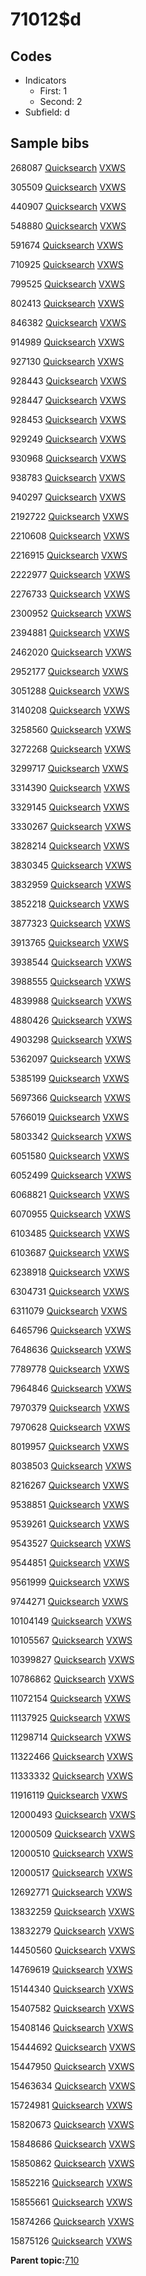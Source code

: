 # 71012$d

## Codes

-   Indicators
    -   First: 1
    -   Second: 2
-   Subfield: d

## Sample bibs

268087 [Quicksearch](https://search.library.yale.edu/catalog/268087) [VXWS](http://prodorbis.library.yale.edu:7014/vxws/GetHoldingsService?bibId=268087)

305509 [Quicksearch](https://search.library.yale.edu/catalog/305509) [VXWS](http://prodorbis.library.yale.edu:7014/vxws/GetHoldingsService?bibId=305509)

440907 [Quicksearch](https://search.library.yale.edu/catalog/440907) [VXWS](http://prodorbis.library.yale.edu:7014/vxws/GetHoldingsService?bibId=440907)

548880 [Quicksearch](https://search.library.yale.edu/catalog/548880) [VXWS](http://prodorbis.library.yale.edu:7014/vxws/GetHoldingsService?bibId=548880)

591674 [Quicksearch](https://search.library.yale.edu/catalog/591674) [VXWS](http://prodorbis.library.yale.edu:7014/vxws/GetHoldingsService?bibId=591674)

710925 [Quicksearch](https://search.library.yale.edu/catalog/710925) [VXWS](http://prodorbis.library.yale.edu:7014/vxws/GetHoldingsService?bibId=710925)

799525 [Quicksearch](https://search.library.yale.edu/catalog/799525) [VXWS](http://prodorbis.library.yale.edu:7014/vxws/GetHoldingsService?bibId=799525)

802413 [Quicksearch](https://search.library.yale.edu/catalog/802413) [VXWS](http://prodorbis.library.yale.edu:7014/vxws/GetHoldingsService?bibId=802413)

846382 [Quicksearch](https://search.library.yale.edu/catalog/846382) [VXWS](http://prodorbis.library.yale.edu:7014/vxws/GetHoldingsService?bibId=846382)

914989 [Quicksearch](https://search.library.yale.edu/catalog/914989) [VXWS](http://prodorbis.library.yale.edu:7014/vxws/GetHoldingsService?bibId=914989)

927130 [Quicksearch](https://search.library.yale.edu/catalog/927130) [VXWS](http://prodorbis.library.yale.edu:7014/vxws/GetHoldingsService?bibId=927130)

928443 [Quicksearch](https://search.library.yale.edu/catalog/928443) [VXWS](http://prodorbis.library.yale.edu:7014/vxws/GetHoldingsService?bibId=928443)

928447 [Quicksearch](https://search.library.yale.edu/catalog/928447) [VXWS](http://prodorbis.library.yale.edu:7014/vxws/GetHoldingsService?bibId=928447)

928453 [Quicksearch](https://search.library.yale.edu/catalog/928453) [VXWS](http://prodorbis.library.yale.edu:7014/vxws/GetHoldingsService?bibId=928453)

929249 [Quicksearch](https://search.library.yale.edu/catalog/929249) [VXWS](http://prodorbis.library.yale.edu:7014/vxws/GetHoldingsService?bibId=929249)

930968 [Quicksearch](https://search.library.yale.edu/catalog/930968) [VXWS](http://prodorbis.library.yale.edu:7014/vxws/GetHoldingsService?bibId=930968)

938783 [Quicksearch](https://search.library.yale.edu/catalog/938783) [VXWS](http://prodorbis.library.yale.edu:7014/vxws/GetHoldingsService?bibId=938783)

940297 [Quicksearch](https://search.library.yale.edu/catalog/940297) [VXWS](http://prodorbis.library.yale.edu:7014/vxws/GetHoldingsService?bibId=940297)

2192722 [Quicksearch](https://search.library.yale.edu/catalog/2192722) [VXWS](http://prodorbis.library.yale.edu:7014/vxws/GetHoldingsService?bibId=2192722)

2210608 [Quicksearch](https://search.library.yale.edu/catalog/2210608) [VXWS](http://prodorbis.library.yale.edu:7014/vxws/GetHoldingsService?bibId=2210608)

2216915 [Quicksearch](https://search.library.yale.edu/catalog/2216915) [VXWS](http://prodorbis.library.yale.edu:7014/vxws/GetHoldingsService?bibId=2216915)

2222977 [Quicksearch](https://search.library.yale.edu/catalog/2222977) [VXWS](http://prodorbis.library.yale.edu:7014/vxws/GetHoldingsService?bibId=2222977)

2276733 [Quicksearch](https://search.library.yale.edu/catalog/2276733) [VXWS](http://prodorbis.library.yale.edu:7014/vxws/GetHoldingsService?bibId=2276733)

2300952 [Quicksearch](https://search.library.yale.edu/catalog/2300952) [VXWS](http://prodorbis.library.yale.edu:7014/vxws/GetHoldingsService?bibId=2300952)

2394881 [Quicksearch](https://search.library.yale.edu/catalog/2394881) [VXWS](http://prodorbis.library.yale.edu:7014/vxws/GetHoldingsService?bibId=2394881)

2462020 [Quicksearch](https://search.library.yale.edu/catalog/2462020) [VXWS](http://prodorbis.library.yale.edu:7014/vxws/GetHoldingsService?bibId=2462020)

2952177 [Quicksearch](https://search.library.yale.edu/catalog/2952177) [VXWS](http://prodorbis.library.yale.edu:7014/vxws/GetHoldingsService?bibId=2952177)

3051288 [Quicksearch](https://search.library.yale.edu/catalog/3051288) [VXWS](http://prodorbis.library.yale.edu:7014/vxws/GetHoldingsService?bibId=3051288)

3140208 [Quicksearch](https://search.library.yale.edu/catalog/3140208) [VXWS](http://prodorbis.library.yale.edu:7014/vxws/GetHoldingsService?bibId=3140208)

3258560 [Quicksearch](https://search.library.yale.edu/catalog/3258560) [VXWS](http://prodorbis.library.yale.edu:7014/vxws/GetHoldingsService?bibId=3258560)

3272268 [Quicksearch](https://search.library.yale.edu/catalog/3272268) [VXWS](http://prodorbis.library.yale.edu:7014/vxws/GetHoldingsService?bibId=3272268)

3299717 [Quicksearch](https://search.library.yale.edu/catalog/3299717) [VXWS](http://prodorbis.library.yale.edu:7014/vxws/GetHoldingsService?bibId=3299717)

3314390 [Quicksearch](https://search.library.yale.edu/catalog/3314390) [VXWS](http://prodorbis.library.yale.edu:7014/vxws/GetHoldingsService?bibId=3314390)

3329145 [Quicksearch](https://search.library.yale.edu/catalog/3329145) [VXWS](http://prodorbis.library.yale.edu:7014/vxws/GetHoldingsService?bibId=3329145)

3330267 [Quicksearch](https://search.library.yale.edu/catalog/3330267) [VXWS](http://prodorbis.library.yale.edu:7014/vxws/GetHoldingsService?bibId=3330267)

3828214 [Quicksearch](https://search.library.yale.edu/catalog/3828214) [VXWS](http://prodorbis.library.yale.edu:7014/vxws/GetHoldingsService?bibId=3828214)

3830345 [Quicksearch](https://search.library.yale.edu/catalog/3830345) [VXWS](http://prodorbis.library.yale.edu:7014/vxws/GetHoldingsService?bibId=3830345)

3832959 [Quicksearch](https://search.library.yale.edu/catalog/3832959) [VXWS](http://prodorbis.library.yale.edu:7014/vxws/GetHoldingsService?bibId=3832959)

3852218 [Quicksearch](https://search.library.yale.edu/catalog/3852218) [VXWS](http://prodorbis.library.yale.edu:7014/vxws/GetHoldingsService?bibId=3852218)

3877323 [Quicksearch](https://search.library.yale.edu/catalog/3877323) [VXWS](http://prodorbis.library.yale.edu:7014/vxws/GetHoldingsService?bibId=3877323)

3913765 [Quicksearch](https://search.library.yale.edu/catalog/3913765) [VXWS](http://prodorbis.library.yale.edu:7014/vxws/GetHoldingsService?bibId=3913765)

3938544 [Quicksearch](https://search.library.yale.edu/catalog/3938544) [VXWS](http://prodorbis.library.yale.edu:7014/vxws/GetHoldingsService?bibId=3938544)

3988555 [Quicksearch](https://search.library.yale.edu/catalog/3988555) [VXWS](http://prodorbis.library.yale.edu:7014/vxws/GetHoldingsService?bibId=3988555)

4839988 [Quicksearch](https://search.library.yale.edu/catalog/4839988) [VXWS](http://prodorbis.library.yale.edu:7014/vxws/GetHoldingsService?bibId=4839988)

4880426 [Quicksearch](https://search.library.yale.edu/catalog/4880426) [VXWS](http://prodorbis.library.yale.edu:7014/vxws/GetHoldingsService?bibId=4880426)

4903298 [Quicksearch](https://search.library.yale.edu/catalog/4903298) [VXWS](http://prodorbis.library.yale.edu:7014/vxws/GetHoldingsService?bibId=4903298)

5362097 [Quicksearch](https://search.library.yale.edu/catalog/5362097) [VXWS](http://prodorbis.library.yale.edu:7014/vxws/GetHoldingsService?bibId=5362097)

5385199 [Quicksearch](https://search.library.yale.edu/catalog/5385199) [VXWS](http://prodorbis.library.yale.edu:7014/vxws/GetHoldingsService?bibId=5385199)

5697366 [Quicksearch](https://search.library.yale.edu/catalog/5697366) [VXWS](http://prodorbis.library.yale.edu:7014/vxws/GetHoldingsService?bibId=5697366)

5766019 [Quicksearch](https://search.library.yale.edu/catalog/5766019) [VXWS](http://prodorbis.library.yale.edu:7014/vxws/GetHoldingsService?bibId=5766019)

5803342 [Quicksearch](https://search.library.yale.edu/catalog/5803342) [VXWS](http://prodorbis.library.yale.edu:7014/vxws/GetHoldingsService?bibId=5803342)

6051580 [Quicksearch](https://search.library.yale.edu/catalog/6051580) [VXWS](http://prodorbis.library.yale.edu:7014/vxws/GetHoldingsService?bibId=6051580)

6052499 [Quicksearch](https://search.library.yale.edu/catalog/6052499) [VXWS](http://prodorbis.library.yale.edu:7014/vxws/GetHoldingsService?bibId=6052499)

6068821 [Quicksearch](https://search.library.yale.edu/catalog/6068821) [VXWS](http://prodorbis.library.yale.edu:7014/vxws/GetHoldingsService?bibId=6068821)

6070955 [Quicksearch](https://search.library.yale.edu/catalog/6070955) [VXWS](http://prodorbis.library.yale.edu:7014/vxws/GetHoldingsService?bibId=6070955)

6103485 [Quicksearch](https://search.library.yale.edu/catalog/6103485) [VXWS](http://prodorbis.library.yale.edu:7014/vxws/GetHoldingsService?bibId=6103485)

6103687 [Quicksearch](https://search.library.yale.edu/catalog/6103687) [VXWS](http://prodorbis.library.yale.edu:7014/vxws/GetHoldingsService?bibId=6103687)

6238918 [Quicksearch](https://search.library.yale.edu/catalog/6238918) [VXWS](http://prodorbis.library.yale.edu:7014/vxws/GetHoldingsService?bibId=6238918)

6304731 [Quicksearch](https://search.library.yale.edu/catalog/6304731) [VXWS](http://prodorbis.library.yale.edu:7014/vxws/GetHoldingsService?bibId=6304731)

6311079 [Quicksearch](https://search.library.yale.edu/catalog/6311079) [VXWS](http://prodorbis.library.yale.edu:7014/vxws/GetHoldingsService?bibId=6311079)

6465796 [Quicksearch](https://search.library.yale.edu/catalog/6465796) [VXWS](http://prodorbis.library.yale.edu:7014/vxws/GetHoldingsService?bibId=6465796)

7648636 [Quicksearch](https://search.library.yale.edu/catalog/7648636) [VXWS](http://prodorbis.library.yale.edu:7014/vxws/GetHoldingsService?bibId=7648636)

7789778 [Quicksearch](https://search.library.yale.edu/catalog/7789778) [VXWS](http://prodorbis.library.yale.edu:7014/vxws/GetHoldingsService?bibId=7789778)

7964846 [Quicksearch](https://search.library.yale.edu/catalog/7964846) [VXWS](http://prodorbis.library.yale.edu:7014/vxws/GetHoldingsService?bibId=7964846)

7970379 [Quicksearch](https://search.library.yale.edu/catalog/7970379) [VXWS](http://prodorbis.library.yale.edu:7014/vxws/GetHoldingsService?bibId=7970379)

7970628 [Quicksearch](https://search.library.yale.edu/catalog/7970628) [VXWS](http://prodorbis.library.yale.edu:7014/vxws/GetHoldingsService?bibId=7970628)

8019957 [Quicksearch](https://search.library.yale.edu/catalog/8019957) [VXWS](http://prodorbis.library.yale.edu:7014/vxws/GetHoldingsService?bibId=8019957)

8038503 [Quicksearch](https://search.library.yale.edu/catalog/8038503) [VXWS](http://prodorbis.library.yale.edu:7014/vxws/GetHoldingsService?bibId=8038503)

8216267 [Quicksearch](https://search.library.yale.edu/catalog/8216267) [VXWS](http://prodorbis.library.yale.edu:7014/vxws/GetHoldingsService?bibId=8216267)

9538851 [Quicksearch](https://search.library.yale.edu/catalog/9538851) [VXWS](http://prodorbis.library.yale.edu:7014/vxws/GetHoldingsService?bibId=9538851)

9539261 [Quicksearch](https://search.library.yale.edu/catalog/9539261) [VXWS](http://prodorbis.library.yale.edu:7014/vxws/GetHoldingsService?bibId=9539261)

9543527 [Quicksearch](https://search.library.yale.edu/catalog/9543527) [VXWS](http://prodorbis.library.yale.edu:7014/vxws/GetHoldingsService?bibId=9543527)

9544851 [Quicksearch](https://search.library.yale.edu/catalog/9544851) [VXWS](http://prodorbis.library.yale.edu:7014/vxws/GetHoldingsService?bibId=9544851)

9561999 [Quicksearch](https://search.library.yale.edu/catalog/9561999) [VXWS](http://prodorbis.library.yale.edu:7014/vxws/GetHoldingsService?bibId=9561999)

9744271 [Quicksearch](https://search.library.yale.edu/catalog/9744271) [VXWS](http://prodorbis.library.yale.edu:7014/vxws/GetHoldingsService?bibId=9744271)

10104149 [Quicksearch](https://search.library.yale.edu/catalog/10104149) [VXWS](http://prodorbis.library.yale.edu:7014/vxws/GetHoldingsService?bibId=10104149)

10105567 [Quicksearch](https://search.library.yale.edu/catalog/10105567) [VXWS](http://prodorbis.library.yale.edu:7014/vxws/GetHoldingsService?bibId=10105567)

10399827 [Quicksearch](https://search.library.yale.edu/catalog/10399827) [VXWS](http://prodorbis.library.yale.edu:7014/vxws/GetHoldingsService?bibId=10399827)

10786862 [Quicksearch](https://search.library.yale.edu/catalog/10786862) [VXWS](http://prodorbis.library.yale.edu:7014/vxws/GetHoldingsService?bibId=10786862)

11072154 [Quicksearch](https://search.library.yale.edu/catalog/11072154) [VXWS](http://prodorbis.library.yale.edu:7014/vxws/GetHoldingsService?bibId=11072154)

11137925 [Quicksearch](https://search.library.yale.edu/catalog/11137925) [VXWS](http://prodorbis.library.yale.edu:7014/vxws/GetHoldingsService?bibId=11137925)

11298714 [Quicksearch](https://search.library.yale.edu/catalog/11298714) [VXWS](http://prodorbis.library.yale.edu:7014/vxws/GetHoldingsService?bibId=11298714)

11322466 [Quicksearch](https://search.library.yale.edu/catalog/11322466) [VXWS](http://prodorbis.library.yale.edu:7014/vxws/GetHoldingsService?bibId=11322466)

11333332 [Quicksearch](https://search.library.yale.edu/catalog/11333332) [VXWS](http://prodorbis.library.yale.edu:7014/vxws/GetHoldingsService?bibId=11333332)

11916119 [Quicksearch](https://search.library.yale.edu/catalog/11916119) [VXWS](http://prodorbis.library.yale.edu:7014/vxws/GetHoldingsService?bibId=11916119)

12000493 [Quicksearch](https://search.library.yale.edu/catalog/12000493) [VXWS](http://prodorbis.library.yale.edu:7014/vxws/GetHoldingsService?bibId=12000493)

12000509 [Quicksearch](https://search.library.yale.edu/catalog/12000509) [VXWS](http://prodorbis.library.yale.edu:7014/vxws/GetHoldingsService?bibId=12000509)

12000510 [Quicksearch](https://search.library.yale.edu/catalog/12000510) [VXWS](http://prodorbis.library.yale.edu:7014/vxws/GetHoldingsService?bibId=12000510)

12000517 [Quicksearch](https://search.library.yale.edu/catalog/12000517) [VXWS](http://prodorbis.library.yale.edu:7014/vxws/GetHoldingsService?bibId=12000517)

12692771 [Quicksearch](https://search.library.yale.edu/catalog/12692771) [VXWS](http://prodorbis.library.yale.edu:7014/vxws/GetHoldingsService?bibId=12692771)

13832259 [Quicksearch](https://search.library.yale.edu/catalog/13832259) [VXWS](http://prodorbis.library.yale.edu:7014/vxws/GetHoldingsService?bibId=13832259)

13832279 [Quicksearch](https://search.library.yale.edu/catalog/13832279) [VXWS](http://prodorbis.library.yale.edu:7014/vxws/GetHoldingsService?bibId=13832279)

14450560 [Quicksearch](https://search.library.yale.edu/catalog/14450560) [VXWS](http://prodorbis.library.yale.edu:7014/vxws/GetHoldingsService?bibId=14450560)

14769619 [Quicksearch](https://search.library.yale.edu/catalog/14769619) [VXWS](http://prodorbis.library.yale.edu:7014/vxws/GetHoldingsService?bibId=14769619)

15144340 [Quicksearch](https://search.library.yale.edu/catalog/15144340) [VXWS](http://prodorbis.library.yale.edu:7014/vxws/GetHoldingsService?bibId=15144340)

15407582 [Quicksearch](https://search.library.yale.edu/catalog/15407582) [VXWS](http://prodorbis.library.yale.edu:7014/vxws/GetHoldingsService?bibId=15407582)

15408146 [Quicksearch](https://search.library.yale.edu/catalog/15408146) [VXWS](http://prodorbis.library.yale.edu:7014/vxws/GetHoldingsService?bibId=15408146)

15444692 [Quicksearch](https://search.library.yale.edu/catalog/15444692) [VXWS](http://prodorbis.library.yale.edu:7014/vxws/GetHoldingsService?bibId=15444692)

15447950 [Quicksearch](https://search.library.yale.edu/catalog/15447950) [VXWS](http://prodorbis.library.yale.edu:7014/vxws/GetHoldingsService?bibId=15447950)

15463634 [Quicksearch](https://search.library.yale.edu/catalog/15463634) [VXWS](http://prodorbis.library.yale.edu:7014/vxws/GetHoldingsService?bibId=15463634)

15724981 [Quicksearch](https://search.library.yale.edu/catalog/15724981) [VXWS](http://prodorbis.library.yale.edu:7014/vxws/GetHoldingsService?bibId=15724981)

15820673 [Quicksearch](https://search.library.yale.edu/catalog/15820673) [VXWS](http://prodorbis.library.yale.edu:7014/vxws/GetHoldingsService?bibId=15820673)

15848686 [Quicksearch](https://search.library.yale.edu/catalog/15848686) [VXWS](http://prodorbis.library.yale.edu:7014/vxws/GetHoldingsService?bibId=15848686)

15850862 [Quicksearch](https://search.library.yale.edu/catalog/15850862) [VXWS](http://prodorbis.library.yale.edu:7014/vxws/GetHoldingsService?bibId=15850862)

15852216 [Quicksearch](https://search.library.yale.edu/catalog/15852216) [VXWS](http://prodorbis.library.yale.edu:7014/vxws/GetHoldingsService?bibId=15852216)

15855661 [Quicksearch](https://search.library.yale.edu/catalog/15855661) [VXWS](http://prodorbis.library.yale.edu:7014/vxws/GetHoldingsService?bibId=15855661)

15874266 [Quicksearch](https://search.library.yale.edu/catalog/15874266) [VXWS](http://prodorbis.library.yale.edu:7014/vxws/GetHoldingsService?bibId=15874266)

15875126 [Quicksearch](https://search.library.yale.edu/catalog/15875126) [VXWS](http://prodorbis.library.yale.edu:7014/vxws/GetHoldingsService?bibId=15875126)

**Parent topic:**[710](../../tags/710/710.md)

